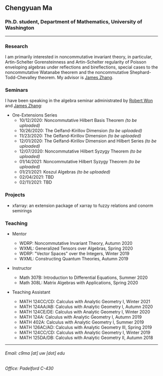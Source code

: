 ## Chengyuan Ma

### Ph.D. student, Department of Mathematics, University of Washington

---

### Research

I am primarily interested in noncommutative invariant theory, in particular, Artin-Schelter Gorensteinness and Artin-Schelter regularity of Poisson enveloping algebras under reflections and bireflections, special cases to the noncommutative Watanabe theorem and the noncommutative Shephard-Todd-Chevalley theorem. My advisor is [James Zhang](https://math.washington.edu/people/james-zhang).

### Seminars

I have been speaking in the algebra seminar administrated by [Robert Won](https://faculty.washington.edu/robwon/) and [James Zhang](https://math.washington.edu/people/james-zhang):

- Ore-Extensions Series
  - 10/12/2020: Noncommutative Hilbert Basis Theorem _(to be uploaded)_
  - 10/26/2020: The Gelfand-Kirillov Dimension _(to be uploaded)_
  - 11/23/2020: The Gelfand-Kirillov Dimension _(to be uploaded)_
  - 12/01/2020: The Gelfand-Kirillov Dimension and Hilbert Series _(to be uploaded)_
  - 12/07/2020: Noncommutative Hilbert Syzygy Theorem _(to be uploaded)_
  - 01/14/2021: Noncommutative Hilbert Syzygy Theorem _(to be uploaded)_
  - 01/21/2021: Koszul Algebras _(to be uploaded)_
  - 02/04/2021: TBD
  - 02/11/2021: TBD

### Projects
- xfarray: an extension package of xarray to fuzzy relations and conorm semirings

### Teaching
- Mentor
  - WDRP: Noncommutative Invariant Theory, Autumn 2020
  - WXML: Generalized Tensors over Algebras, Spring 2020
  - WDRP: "Vector Spaces" over the Integers, Winter 2019
  - WXML: Constructing Quantum Theories, Autumn 2019

- Instructor
  - Math 307B: Introduction to Differential Equations, Summer 2020
  - Math 308L: Matrix Algebras with Applications, Spring 2020

- Teaching Assistant
  - MATH 124CC/CD: Calculus with Analytic Geometry I, Winter 2021
  - MATH 124AA/AB: Calculus with Analytic Geometry I, Autumn 2020
  - MATH 124CE/DE: Calculus with Analytic Geometry I, Winter 2020
  - MATH 124A: Calculus with Analytic Geometry I, Autumn 2019
  - MATH 402A: Calculus with Analytic Geometry I, Summer 2019
  - MATH 126AC/AD: Calculus with Analytic Geometry III, Spring 2019
  - MATH 124CC/CD: Calculus with Analytic Geometry I, Winter 2019
  - MATH 125DA/DB: Calculus with Analytic Geometry II, Autumn 2018
  



---

###### Email: c9ma [at] uw [dot] edu
###### Office: Padelford C-430
